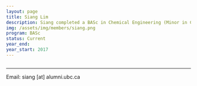 ```yaml
---
layout: page
title: Siang Lim
description: Siang completed a BASc in Chemical Engineering (Minor in Computer Science) from UBC. He is working on a Summer 2017 NSERC USRA project on machine learning and process control.
img: /assets/img/members/siang.png
program: BASc
status: Current
year_end: 
year_start: 2017
---
```


<img class="profile_img" src="{{ page.img | prepend: site.baseurl | prepend: site.url }}" alt=""/>
<hr>
<p> Email: siang [at] alumni.ubc.ca </p>
<p>
	<a href="https://www.linkedin.com/in/c-siang-lim-98535048" target="_blank">
	<span class="fa-stack fa-2x">
		<i class="fa fa-stack-2x fa-linkedin-square"></i>
	</span>
	</a> &nbsp;
	<a href="http://www.siang.ca" target="_blank">
		<span class="fa-stack fa-2x">
		  <i class="fa fa-square fa-stack-2x"></i>
		  <i class="fa fa-home fa-stack-1x fa-inverse"></i>
		</span>
	</a>
</p>
